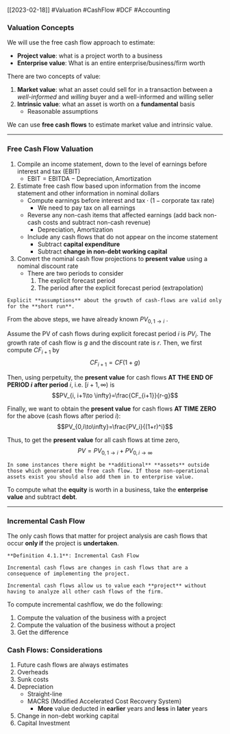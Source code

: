 [[2023-02-18]] #Valuation #CashFlow #DCF #Accounting 

### Valuation Concepts
We will use the free cash flow approach to estimate:
- **Project value**: what is a project worth to a business
- **Enterprise value**: What is an entire enterprise/business/firm worth

There are two concepts of value:
1. **Market value**: what an asset could sell for in a transaction between a *well-informed* and *willing* buyer and a well-informed and willing seller
2. **Intrinsic value**: what an asset is worth on a **fundamental** basis
	- Reasonable assumptions

We can use **free cash flows** to estimate market value and intrinsic value.

---

### Free Cash Flow Valuation
1. Compile an income statement, down to the level of earnings before interest and tax (EBIT)
	- $\mathrm{EBIT} = \mathrm{EBITDA} - \mathrm{Depreciation, Amortization}$
2. Estimate free cash flow based upon information from the income statement and other information in nominal dollars
	- Compute earnings before interest and $\mathrm{tax} \cdot (1 - \mathrm{corporate\ tax\ rate})$
		- We need to pay tax on all earnings
	- Reverse any non-cash items that affected earnings (add back non-cash costs and subtract non-cash revenue)
		- Depreciation, Amortization
	- Include any cash flows that do not appear on the income statement
		- Subtract **capital expenditure**
		- Subtract **change in non-debt working capital**
1. Convert the nominal cash flow projections to **present value** using a nominal discount rate
	- There are two periods to consider
		1. The explicit forecast period
		2. The period after the explicit forecast period (extrapolation)

```ad-warning
Explicit **assumptions** about the growth of cash-flows are valid only for the **short run**.
```

From the above steps, we have already known $PV_{0, 1\to i}$ .

Assume the PV of cash flows during explicit forecast period $i$ is $PV_i$. The growth rate of cash flow is $g$ and the discount rate is $r$. Then, we first compute $CF_{i+1}$ by
$$CF_{i+1}=CF(1+g)$$

Then, using perpetuity, the **present value** for cash flows **AT THE END OF PERIOD $i$** **after period** $i$, i.e. $[i+1, \infty)$ is
$$PV_{i, i+1\to \infty}=\frac{CF_{i+1}}{r-g}$$

Finally, we want to obtain the **present value** for cash flows **AT TIME ZERO** for the above (cash flows after period $i$):
$$PV_{0,i\to\infty}=\frac{PV_i}{(1+r)^i}$$

Thus, to get the **present value** for all cash flows at time zero, 
$$PV=PV_{0, 1\to i}+PV_{0,i\to\infty}$$


```ad-note
In some instances there might be **additional** **assets** outside those which generated the free cash flow. If those non-operational assets exist you should also add them in to enterprise value.
```

To compute what the **equity** is worth in a business, take the **enterprise** **value** and subtract **debt**.

---

### Incremental Cash Flow
The only cash flows that matter for project analysis are cash flows that occur **only if** the project is **undertaken**.

```ad-important
**Definition 4.1.1**: Incremental Cash Flow

Incremental cash flows are changes in cash flows that are a consequence of implementing the project.

Incremental cash flows allow us to value each **project** without having to analyze all other cash flows of the firm.
```

To compute incremental cashflow, we do the following:
1. Compute the valuation of the business with a project
2. Compute the valuation of the business without a project
3. Get the difference

### Cash Flows: Considerations
1. Future cash flows are always estimates
2. Overheads
3. Sunk costs
4. Depreciation
	- Straight-line
	- MACRS (Modified Accelerated Cost Recovery System)
		- **More** value deducted in **earlier** years and **less** in **later** years
1. Change in non-debt working capital
2. Capital Investment